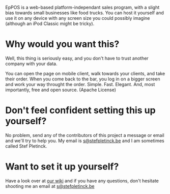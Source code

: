 EpPOS is a web-based platform-independant sales program, with a slight bias towards small businesses like food trucks. You can host it yourself and use it on any device with any screen size you could possibly imagine (although an iPod Classic might be tricky).

# Why would you want this?
Well, this thing is seriously easy, and you don't have to trust another company with your data. 

You can open the page on mobile client, walk towards your clients, and take their order. When you come back to the bar, you log in on a bigger screen and work your way throught the order. Simple. Fast. Elegant. And, most importantly, free and open source. (Apache License)

# Don't feel confident setting this up yourself?
No problem, send any of the contributors of this project a message or email and we'll try to help you.
My email is s@stefpletinck.be and I am sometimes called Stef Pletinck.

# Want to set it up yourself?
Have a look over at [our wiki](https://github.com/Epse/EpPos/wiki) and if you have any questions, don't hesitate shooting me an email at s@stefpletinck.be
